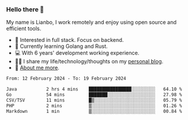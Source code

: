 ### Hello there 👋

My name is Lianbo, I work remotely and enjoy using open source and efficient tools.

- 🔭 Interested in full stack. Focus on backend.
- 🌱 Currently learning Golang and Rust.
- 💻 With 6 years' development working experience.
- ✍🏻 I share my life/technology/thoughts on my [personal blog](https://godruoyi.com).
- 👒 [About me more](https://godruoyi.com/posts/About-godruoyi).

<!--START_SECTION:waka-->

```txt
From: 12 February 2024 - To: 19 February 2024

Java           2 hrs 4 mins    ████████████████░░░░░░░░░   64.10 %
Go             54 mins         ███████░░░░░░░░░░░░░░░░░░   27.98 %
CSV/TSV        11 mins         █▒░░░░░░░░░░░░░░░░░░░░░░░   05.79 %
PHP            2 mins          ▒░░░░░░░░░░░░░░░░░░░░░░░░   01.26 %
Markdown       1 min           ▒░░░░░░░░░░░░░░░░░░░░░░░░   00.84 %
```

<!--END_SECTION:waka-->
